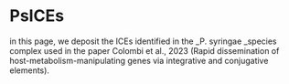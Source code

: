 # PsICEs

in this page, we deposit the ICEs identified in the _P. syringae _species complex used in the paper Colombi et al., 2023 (Rapid dissemination of host-metabolism-manipulating genes via integrative and conjugative elements). 
